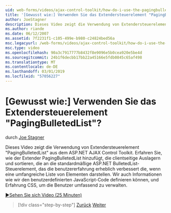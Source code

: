 ```yaml
---
uid: web-forms/videos/ajax-control-toolkit/how-do-i-use-the-pagingbulletedlist-extender-control
title: '[Gewusst wie:] Verwenden Sie das Extendersteuerelement "PagingBulletedList"? | Microsoft-Dokumentation'
author: JoeStagner
description: Dieses Video zeigt die Verwendung von Extendersteuerelement "PagingBulletedList" aus dem ASP.NET AJAX Control Toolkit. Erfahren Sie, wie die PagingBulletedList Extende...
ms.author: riande
ms.date: 06/12/2007
ms.assetid: 7f2231f1-c105-499e-b980-c24824bed56a
msc.legacyurl: /web-forms/videos/ajax-control-toolkit/how-do-i-use-the-pagingbulletedlist-extender-control
msc.type: video
ms.openlocfilehash: 90a3c7917777b8432f8e9096e5b0cea920e5be4d
ms.sourcegitcommit: 24b1f6decbb17bb22a45166e5fdb0845c65af498
ms.translationtype: MT
ms.contentlocale: de-DE
ms.lasthandoff: 03/01/2019
ms.locfileid: "57056227"
---
```

<a name="how-do-i-use-the-pagingbulletedlist-extender-control"></a>[Gewusst wie:] Verwenden Sie das Extendersteuerelement "PagingBulletedList"?
====================
durch [Joe Stagner](https://github.com/JoeStagner)

Dieses Video zeigt die Verwendung von Extendersteuerelement "PagingBulletedList" aus dem ASP.NET AJAX Control Toolkit. Erfahren Sie, wie der Extender PagingBulletedList hinzufügt, die clientseitige Auslagern und sortieren, die an die standardmäßige ASP.NET BulletedList-Steuerelement, das die benutzererfahrung erheblich verbessert die, wenn eine umfangreiche Liste von Elementen darstellen. Wir auch Informationen wie wir den benutzerdefinierten JavaScript-Code definieren können, und Erfahrung CSS, um die Benutzer umfassend zu verwalten.

[&#9654;Sehen Sie sich Video (25 Minuten)](https://channel9.msdn.com/Blogs/ASP-NET-Site-Videos/how-do-i-use-the-pagingbulletedlist-extender-control)

> [!div class="step-by-step"]
> [Zurück](how-do-i-use-the-aspnet-ajax-listsearch-extender.md)
> [Weiter](how-do-i-use-the-numericupdown-extender-control.md)
